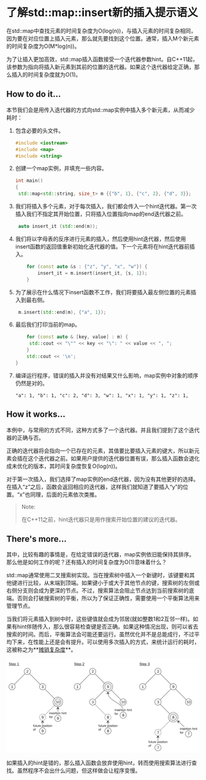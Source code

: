 # 了解std::map::insert新的插入提示语义

在std::map中查找元素的时间复杂度为O(log(n))，与插入元素的时间复杂相同，因为要在对应位置上插入元素，那么就先要找到这个位置。通常，插入M个新元素的时间复杂度为O(M*log(n))。

为了让插入更加高效，std::map插入函数接受一个迭代器参数hint。自C++11起，该参数为指向将插入新元素到其前的位置的迭代器。如果这个迭代器给定正确，那么插入的时间复杂度就为O(1)。

## How to do it...

本节我们会是用传入迭代器的方式向std::map实例中插入多个新元素，从而减少耗时：

1. 包含必要的头文件。

   ```c++
   #include <iostream>
   #include <map>
   #include <string>
   ```

2. 创建一个map实例，并填充一些内容。

   ```c++
   int main()
   {
   	std::map<std::string, size_t> m {{"b", 1}, {"c", 2}, {"d", 3}};
   ```

3. 我们将插入多个元素，对于每次插入，我们都会传入一个hint迭代器。第一次插入我们不指定其开始位置，只将插入位置指向map的end迭代器之前。

   ```c++
   	auto insert_it (std::end(m)); 
   ```

4. 我们将以字母表的反序进行元素的插入，然后使用hint迭代器，然后使用insert函数的返回值重新初始化迭代器的值。下一个元素将在hint迭代器前插入。

   ```c++
       for (const auto &s : {"z", "y", "x", "w"}) {
           insert_it = m.insert(insert_it, {s, 1});
       }
   ```

5. 为了展示在什么情况下insert函数不工作，我们将要插入最左侧位置的元素插入到最右侧。

   ```c++
   	m.insert(std::end(m), {"a", 1});
   ```

6. 最后我们打印当前的map。

   ```c++
       for (const auto & [key, value] : m) {
       	std::cout << "\"" << key << "\": " << value << ", ";
       }
       std::cout << '\n';
   }
   ```

7. 编译运行程序，错误的插入并没有对结果又什么影响，map实例中对象的顺序仍然是对的。

   ```
   "a": 1, "b": 1, "c": 2, "d": 3, "w": 1, "x": 1, "y": 1, "z": 1,
   ```

## How it works...

本例中，与常用的方式不同，这种方式多了一个迭代器。并且我们提到了这个迭代器的正确与否。

正确的迭代器将会指向一个已存在的元素，其值要比要插入元素的键大，所以新元素会插在这个迭代器之前。如果用户提供的迭代器位置有误，那么插入函数会退化成未优化的版本，其时间复杂度恢复O(log(n))。

对于第一次插入，我们选择了map实例的end迭代器，因为没有其他更好的选择。在插入“z”之后，函数会返回相应的迭代器，这样我们就知道了要插入“y”的位置。“x”也同理，后面的元素依次类推。

> Note:
>
> 在C++11之前，hint迭代器只是用作搜索开始位置的建议的迭代器。

## There's more...

其中，比较有趣的事情是，在给定错误的迭代器，map实例依旧能保持其排序。那么他是如何工作的呢？还有插入的时间复杂度为O(1)意味着什么？

std::map通常使用二叉搜索树实现。当在搜索树中插入一个新键时，该键要和其他键进行比较，从末端到顶端。如果键小于或大于其他节点的键，搜索树的左侧或右侧分支则会成为更深的节点。不过，搜索算法会阻止节点达到当前搜索树的底端。否则会打破搜索树的平衡，所以为了保证正确性，需要使用一个平衡算法用来管理节点。

当我们将元素插入到树中时，这些键值就会成为邻居(就如整数1和2互邻一样)。如果有hint伴随传入，那么很容易检查键是否正确。如果这种情况出现，则可以省去搜索的时间。而后，平衡算法会可能还要运行。虽然优化并不是总能成行，不过平均下来，在性能上还是会有提升。可以使用多次插入的方式，来统计运行的耗时，这被称之为**[摊销复杂度](http://programming.guide/amortized-time-complexity-analysis.html)**。

![](../../images/chapter2/2-6-1.png)

如果插入的hint是错的，那么插入函数会放弃使用hint，转而使用搜索算法进行查找。虽然程序不会出什么问题，但这样做会让程序变慢。